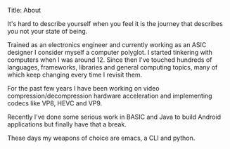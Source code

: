 Title: About


It's hard to describe yourself when you feel it is the journey that describes you not your state of being.

Trained as an electronics engineer and currently working as an ASIC designer I consider myself a computer polyglot.
I started tinkering with computers when I was around 12. Since then I've touched hundreds of languages, frameworks, libraries and general computing topics, many of which keep changing every time I revisit them.

For the past few years I have been working on video compression/decompression hardware acceleration and implementing codecs like VP8, HEVC and VP9.


Recently I've done some serious work in BASIC and Java to build Android applications but finally have that a break.

These days my weapons of choice are emacs, a CLI and python.
